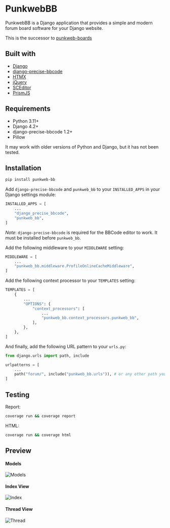 # PunkwebBB

PunkwebBB is a Django application that provides a simple and modern forum board software for your Django website.

This is the successor to [punkweb-boards](https://github.com/Punkweb/punkweb-boards)

## Built with

- [Django](https://www.djangoproject.com/)
- [django-precise-bbcode](https://github.com/ellmetha/django-precise-bbcode)
- [HTMX](https://htmx.org/)
- [jQuery](https://jquery.com/)
- [SCEditor](https://www.sceditor.com/)
- [PrismJS](https://prismjs.com/)

## Requirements

- Python 3.11+
- Django 4.2+
- django-precise-bbcode 1.2+
- Pillow

It may work with older versions of Python and Django, but it has not been tested.

## Installation

```bash
pip install punkweb-bb
```

Add `django-precise-bbcode` and `punkweb_bb` to your `INSTALLED_APPS` in your Django settings module:

```python
INSTALLED_APPS = [
    ...
    "django_precise_bbcode",
    "punkweb_bb",
]
```

_Note_: `django-precise-bbcode` is required for the BBCode editor to work. It must be installed before `punkweb_bb`.

Add the following middleware to your `MIDDLEWARE` setting:

```python
MIDDLEWARE = [
    ...
    "punkweb_bb.middleware.ProfileOnlineCacheMiddleware",
]
```

Add the following context processor to your `TEMPLATES` setting:

```python
TEMPLATES = [
    {
        ...
        "OPTIONS": {
            "context_processors": [
                ...
                "punkweb_bb.context_processors.punkweb_bb",
            ],
        },
    },
]
```

And finally, add the following URL pattern to your `urls.py`:

```python
from django.urls import path, include

urlpatterns = [
    ...
    path("forum/", include("punkweb_bb.urls")), # or any other path you want the forum to be at
]
```

## Testing

Report:

```bash
coverage run && coverage report
```

HTML:

```bash
coverage run && coverage html
```

## Preview

#### Models

![Models](https://github.com/Punkweb/PunkwebBB/blob/main/images/models.png)

#### Index View

![Index](https://github.com/Punkweb/PunkwebBB/blob/main/images/index.png)

#### Thread View

![Thread](https://github.com/Punkweb/PunkwebBB/blob/main/images/thread.png)
